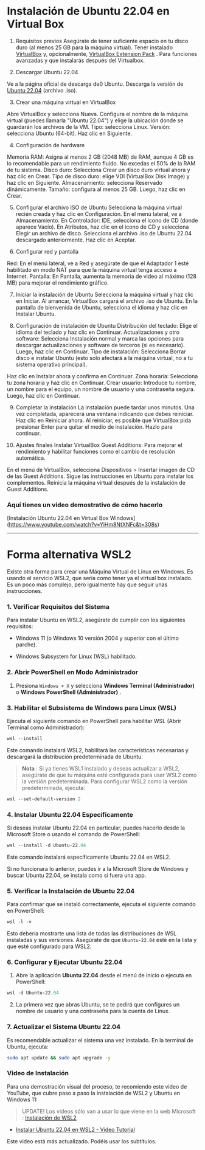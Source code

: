 # Instalación de Ubuntu 22.04 en Virtual Box

1. Requisitos previos
Asegúrate de tener suficiente espacio en tu disco duro (al menos 25 GB para la máquina virtual).
Tener instalado [VirtualBox](https://www.virtualbox.org/) y, opcionalmente, [VirtualBox Extension Pack](https://download.virtualbox.org/virtualbox/7.1.4/Oracle_VirtualBox_Extension_Pack-7.1.4.vbox-extpack) . Para funciones avanzadas y que instalarás después del Virtualbox.

2. Descargar Ubuntu 22.04

Ve a la página oficial de descarga de0 Ubuntu.
Descarga la versión de [Ubuntu 22.04](https://releases.ubuntu.com/jammy/ubuntu-22.04.5-desktop-amd64.iso) (archivo .iso).

3. Crear una máquina virtual en VirtualBox

Abre VirtualBox y selecciona Nueva.
Configura el nombre de la máquina virtual (puedes llamarla "Ubuntu 22.04") y elige la ubicación donde se guardarán los archivos de la VM.
Tipo: selecciona Linux.
Versión: selecciona Ubuntu (64-bit).
Haz clic en Siguiente.

4. Configuración de hardware

Memoria RAM: Asigna al menos 2 GB (2048 MB) de RAM, aunque 4 GB es lo recomendable para un rendimiento fluido. No excedas el 50% de la RAM de tu sistema.
Disco duro:
Selecciona Crear un disco duro virtual ahora y haz clic en Crear.
Tipo de disco duro: elige VDI (VirtualBox Disk Image) y haz clic en Siguiente.
Almacenamiento: selecciona Reservado dinámicamente.
Tamaño: configura al menos 25 GB. Luego, haz clic en Crear.

5. Configurar el archivo ISO de Ubuntu
Selecciona la máquina virtual recién creada y haz clic en Configuración.
En el menú lateral, ve a Almacenamiento.
En Controlador: IDE, selecciona el icono de CD (donde aparece Vacío).
En Atributos, haz clic en el icono de CD y selecciona Elegir un archivo de disco.
Selecciona el archivo .iso de Ubuntu 22.04 descargado anteriormente.
Haz clic en Aceptar.

6. Configurar red y pantalla

Red: En el menú lateral, ve a Red y asegúrate de que el Adaptador 1 esté habilitado en modo NAT para que la máquina virtual tenga acceso a Internet.
Pantalla: En Pantalla, aumenta la memoria de video al máximo (128 MB) para mejorar el rendimiento gráfico.

7. Iniciar la instalación de Ubuntu
Selecciona la máquina virtual y haz clic en Iniciar.
Al arrancar, VirtualBox cargará el archivo .iso de Ubuntu.
En la pantalla de bienvenida de Ubuntu, selecciona el idioma y haz clic en Instalar Ubuntu.

8. Configuración de instalación de Ubuntu
Distribución del teclado: Elige el idioma del teclado y haz clic en Continuar.
Actualizaciones y otro software: Selecciona Instalación normal y marca las opciones para descargar actualizaciones y software de terceros (si es necesario). Luego, haz clic en Continuar.
Tipo de instalación:
Selecciona Borrar disco e instalar Ubuntu (esto solo afectará a la máquina virtual, no a tu sistema operativo principal).

Haz clic en Instalar ahora y confirma en Continuar.
Zona horaria: Selecciona tu zona horaria y haz clic en Continuar.
Crear usuario: Introduce tu nombre, un nombre para el equipo, un nombre de usuario y una contraseña segura. Luego, haz clic en Continuar.

9. Completar la instalación
La instalación puede tardar unos minutos. Una vez completada, aparecerá una ventana indicando que debes reiniciar.
Haz clic en Reiniciar ahora.
Al reiniciar, es posible que VirtualBox pida presionar Enter para quitar el medio de instalación. Hazlo para continuar.

10. Ajustes finales
Instalar VirtualBox Guest Additions: Para mejorar el rendimiento y habilitar funciones como el cambio de resolución automática.

En el menú de VirtualBox, selecciona Dispositivos > Insertar imagen de CD de las Guest Additions.
Sigue las instrucciones en Ubuntu para instalar los complementos.
Reinicia la máquina virtual después de la instalación de Guest Additions.

### Aquí tienes un video demostrativo de cómo hacerlo
[Instalación Ubuntu 22.04 en Virtual Box Windows] (https://www.youtube.com/watch?v=YiHm8NtXNFc&t=308s)

---

# Forma alternativa WSL2

Existe otra forma para crear una Máquina Virtual de Linux en Windows. Es usando el servicio WSL2, que sería como tener ya el virtual box instalado. Es un poco más complejo, pero igualmente hay que seguir unas instrucciones.

### 1. Verificar Requisitos del Sistema 

Para instalar Ubuntu en WSL2, asegúrate de cumplir con los siguientes requisitos:

- Windows 11 (o Windows 10 versión 2004 y superior con el último parche).

- Windows Subsystem for Linux (WSL) habilitado.

### 2. Abrir PowerShell en Modo Administrador 
 
1. Presiona `Windows + X` y selecciona **Windows Terminal (Administrador)**  o **Windows PowerShell (Administrador)** .

### 3. Habilitar el Subsistema de Windows para Linux (WSL) 

Ejecuta el siguiente comando en PowerShell para habilitar WSL (Abrir Terminal como Administrador): 


```powershell
wsl --install
```

Este comando instalará WSL2, habilitará las características necesarias y descargará la distribución predeterminada de Ubuntu.

> **Nota** : Si ya tienes WSL1 instalado y deseas actualizar a WSL2, asegúrate de que tu máquina esté configurada para usar WSL2 como la versión predeterminada.
Para configurar WSL2 como la versión predeterminada, ejecuta:


```powershell
wsl --set-default-version 2
```

### 4. Instalar Ubuntu 22.04 Específicamente 

Si deseas instalar Ubuntu 22.04 en particular, puedes hacerlo desde la Microsoft Store o usando el comando de PowerShell:


```powershell
wsl --install -d Ubuntu-22.04
```

Este comando instalará específicamente Ubuntu 22.04 en WSL2.


Si no funcionara lo anterior, puedes ir a la Microsoft Store de Windows y buscar Ubuntu 22.04, se instala como si fuera una app.


### 5. Verificar la Instalación de Ubuntu 22.04 

Para confirmar que se instaló correctamente, ejecuta el siguiente comando en PowerShell:


```powershell
wsl -l -v
```
Esto debería mostrarte una lista de todas las distribuciones de WSL instaladas y sus versiones. Asegúrate de que `Ubuntu-22.04` esté en la lista y que esté configurado para WSL2.
### 6. Configurar y Ejecutar Ubuntu 22.04 
 
1. Abre la aplicación **Ubuntu 22.04**  desde el menú de inicio o ejecuta en PowerShell:

```powershell
wsl -d Ubuntu-22.04
```
 
2. La primera vez que abras Ubuntu, se te pedirá que configures un nombre de usuario y una contraseña para la cuenta de Linux.

### 7. Actualizar el Sistema Ubuntu 22.04 

Es recomendable actualizar el sistema una vez instalado. En la terminal de Ubuntu, ejecuta:


```bash
sudo apt update && sudo apt upgrade -y
```

### Video de Instalación 

Para una demostración visual del proceso, te recomiendo este video de YouTube, que cubre paso a paso la instalación de WSL2 y Ubuntu en Windows 11:

> UPDATE! Los videos sólo van a usar lo que viene en la web Microsoft : [Instalación de WSL2](https://learn.microsoft.com/es-es/windows/wsl/install-manual)
 
- [Instalar Ubuntu 22.04 en WSL2 - Video Tutorial](https://www.youtube.com/watch?v=Hmws650D2WI)

Este video está más actualizado. Podéis usar los subtítulos.